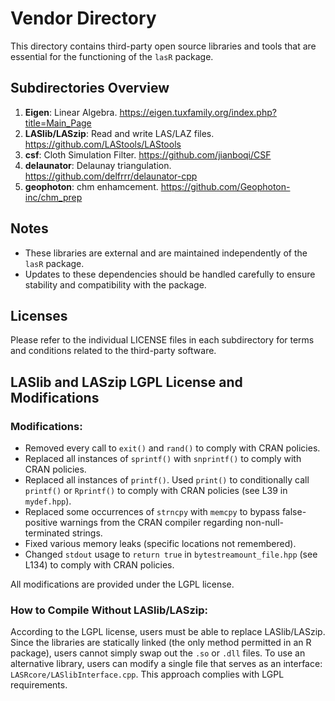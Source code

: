 # Vendor Directory

This directory contains third-party open source libraries and tools that are essential for the functioning of the `lasR` package.

## Subdirectories Overview

1. **Eigen**: Linear Algebra. https://eigen.tuxfamily.org/index.php?title=Main_Page
2. **LASlib/LASzip**: Read and write LAS/LAZ files. https://github.com/LAStools/LAStools
3. **csf**: Cloth Simulation Filter. https://github.com/jianboqi/CSF
4. **delaunator**: Delaunay triangulation. https://github.com/delfrrr/delaunator-cpp
5. **geophoton**: chm enhamcement. https://github.com/Geophoton-inc/chm_prep

## Notes
- These libraries are external and are maintained independently of the `lasR` package.
- Updates to these dependencies should be handled carefully to ensure stability and compatibility with the package.

## Licenses
Please refer to the individual LICENSE files in each subdirectory for terms and conditions related to the third-party software.

## LASlib and LASzip LGPL License and Modifications

### Modifications:
- Removed every call to `exit()` and `rand()` to comply with CRAN policies.
- Replaced all instances of `sprintf()` with `snprintf()` to comply with CRAN policies.
- Replaced all instances of `printf()`. Used `print()` to conditionally call `printf()` or `Rprintf()` to comply with CRAN policies (see L39 in `mydef.hpp`).
- Replaced some occurrences of `strncpy` with `memcpy` to bypass false-positive warnings from the CRAN compiler regarding non-null-terminated strings.
- Fixed various memory leaks (specific locations not remembered).
- Changed `stdout` usage to `return true` in `bytestreamount_file.hpp` (see L134) to comply with CRAN policies.

All modifications are provided under the LGPL license.

### How to Compile Without LASlib/LASzip:

According to the LGPL license, users must be able to replace LASlib/LASzip. Since the libraries are statically linked (the only method permitted in an R package), users cannot simply swap out the `.so` or `.dll` files. To use an alternative library, users can modify a single file that serves as an interface: `LASRcore/LASlibInterface.cpp`. This approach complies with LGPL requirements.
